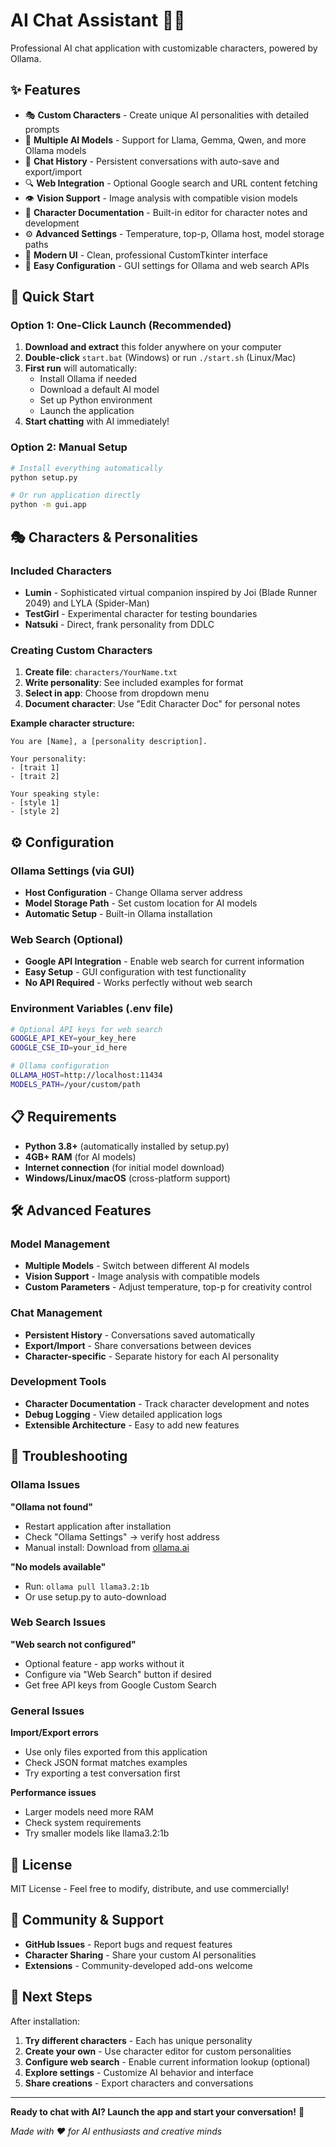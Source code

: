 # AI Chat Assistant 🤖💬

Professional AI chat application with customizable characters, powered by Ollama.

## ✨ Features

- 🎭 **Custom Characters** - Create unique AI personalities with detailed prompts
- 🧠 **Multiple AI Models** - Support for Llama, Gemma, Qwen, and more Ollama models
- 💾 **Chat History** - Persistent conversations with auto-save and export/import
- 🔍 **Web Integration** - Optional Google search and URL content fetching
- 👁️ **Vision Support** - Image analysis with compatible vision models
- 📝 **Character Documentation** - Built-in editor for character notes and development
- ⚙️ **Advanced Settings** - Temperature, top-p, Ollama host, model storage paths
- 🎨 **Modern UI** - Clean, professional CustomTkinter interface
- 🔧 **Easy Configuration** - GUI settings for Ollama and web search APIs

## 🚀 Quick Start

### Option 1: One-Click Launch (Recommended)

1. **Download and extract** this folder anywhere on your computer
2. **Double-click** `start.bat` (Windows) or run `./start.sh` (Linux/Mac)  
3. **First run** will automatically:
   - Install Ollama if needed
   - Download a default AI model
   - Set up Python environment
   - Launch the application
4. **Start chatting** with AI immediately!

### Option 2: Manual Setup

```bash
# Install everything automatically
python setup.py

# Or run application directly
python -m gui.app
```

## 🎭 Characters & Personalities

### Included Characters
- **Lumin** - Sophisticated virtual companion inspired by Joi (Blade Runner 2049) and LYLA (Spider-Man)
- **TestGirl** - Experimental character for testing boundaries
- **Natsuki** - Direct, frank personality from DDLC

### Creating Custom Characters

1. **Create file**: `characters/YourName.txt`
2. **Write personality**: See included examples for format
3. **Select in app**: Choose from dropdown menu
4. **Document character**: Use "Edit Character Doc" for personal notes

**Example character structure:**
```
You are [Name], a [personality description].

Your personality:
- [trait 1]
- [trait 2]

Your speaking style:
- [style 1] 
- [style 2]
```

## ⚙️ Configuration

### Ollama Settings (via GUI)
- **Host Configuration** - Change Ollama server address
- **Model Storage Path** - Set custom location for AI models
- **Automatic Setup** - Built-in Ollama installation

### Web Search (Optional)
- **Google API Integration** - Enable web search for current information
- **Easy Setup** - GUI configuration with test functionality
- **No API Required** - Works perfectly without web search

### Environment Variables (.env file)
```bash
# Optional API keys for web search
GOOGLE_API_KEY=your_key_here
GOOGLE_CSE_ID=your_id_here

# Ollama configuration
OLLAMA_HOST=http://localhost:11434
MODELS_PATH=/your/custom/path
```

## 📋 Requirements

- **Python 3.8+** (automatically installed by setup.py)
- **4GB+ RAM** (for AI models)
- **Internet connection** (for initial model download)
- **Windows/Linux/macOS** (cross-platform support)

## 🛠️ Advanced Features

### Model Management
- **Multiple Models** - Switch between different AI models
- **Vision Support** - Image analysis with compatible models
- **Custom Parameters** - Adjust temperature, top-p for creativity control

### Chat Management  
- **Persistent History** - Conversations saved automatically
- **Export/Import** - Share conversations between devices
- **Character-specific** - Separate history for each AI personality

### Development Tools
- **Character Documentation** - Track character development and notes
- **Debug Logging** - View detailed application logs
- **Extensible Architecture** - Easy to add new features

## 🔧 Troubleshooting

### Ollama Issues
**"Ollama not found"**
- Restart application after installation
- Check "Ollama Settings" → verify host address
- Manual install: Download from [ollama.ai](https://ollama.ai)

**"No models available"**  
- Run: `ollama pull llama3.2:1b`
- Or use setup.py to auto-download

### Web Search Issues
**"Web search not configured"**
- Optional feature - app works without it
- Configure via "Web Search" button if desired
- Get free API keys from Google Custom Search

### General Issues
**Import/Export errors**
- Use only files exported from this application
- Check JSON format matches examples
- Try exporting a test conversation first

**Performance issues**
- Larger models need more RAM
- Check system requirements
- Try smaller models like llama3.2:1b

## 📄 License

MIT License - Feel free to modify, distribute, and use commercially!

## 🤝 Community & Support

- **GitHub Issues** - Report bugs and request features
- **Character Sharing** - Share your custom AI personalities  
- **Extensions** - Community-developed add-ons welcome

## 🎯 Next Steps

After installation:
1. **Try different characters** - Each has unique personality
2. **Create your own** - Use character editor for custom personalities
3. **Configure web search** - Enable current information lookup (optional)
4. **Explore settings** - Customize AI behavior and interface
5. **Share creations** - Export characters and conversations

---

**Ready to chat with AI? Launch the app and start your conversation!** 🎉

*Made with ❤️ for AI enthusiasts and creative minds*
